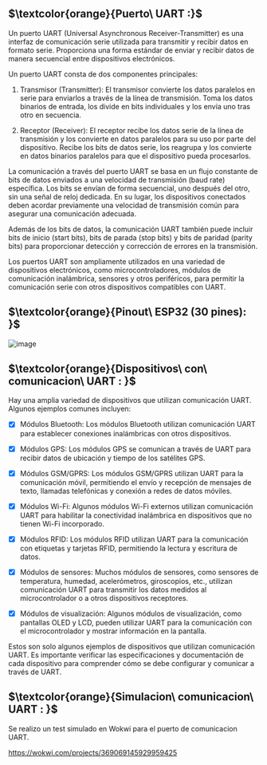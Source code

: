 ## $\textcolor{orange}{Puerto\ UART :}$

Un puerto UART (Universal Asynchronous Receiver-Transmitter) es una interfaz de comunicación serie utilizada para transmitir y recibir datos en formato serie. Proporciona una forma estándar de enviar y recibir datos de manera secuencial entre dispositivos electrónicos.

Un puerto UART consta de dos componentes principales:

1. Transmisor (Transmitter): El transmisor convierte los datos paralelos en serie para enviarlos a través de la línea de transmisión. Toma los datos binarios de entrada, los divide en bits individuales y los envía uno tras otro en secuencia.

2. Receptor (Receiver): El receptor recibe los datos serie de la línea de transmisión y los convierte en datos paralelos para su uso por parte del dispositivo. Recibe los bits de datos serie, los reagrupa y los convierte en datos binarios paralelos para que el dispositivo pueda procesarlos.

La comunicación a través del puerto UART se basa en un flujo constante de bits de datos enviados a una velocidad de transmisión (baud rate) específica. Los bits se envían de forma secuencial, uno después del otro, sin una señal de reloj dedicada. En su lugar, los dispositivos conectados deben acordar previamente una velocidad de transmisión común para asegurar una comunicación adecuada.

Además de los bits de datos, la comunicación UART también puede incluir bits de inicio (start bits), bits de parada (stop bits) y bits de paridad (parity bits) para proporcionar detección y corrección de errores en la transmisión.

Los puertos UART son ampliamente utilizados en una variedad de dispositivos electrónicos, como microcontroladores, módulos de comunicación inalámbrica, sensores y otros periféricos, para permitir la comunicación serie con otros dispositivos compatibles con UART.




## $\textcolor{orange}{Pinout\ ESP32 (30 pines): }$

![image](https://github.com/ISPC-TST-CONTROL-Y-SERVICIOS/proyecto-final-grupo2/assets/46485082/8c2d53b8-24eb-43de-8252-f6f4989d28db)

## $\textcolor{orange}{Dispositivos\ con\ comunicacion\ UART : }$

Hay una amplia variedad de dispositivos que utilizan comunicación UART. Algunos ejemplos comunes incluyen:

- [x]  Módulos Bluetooth: Los módulos Bluetooth utilizan comunicación UART para establecer conexiones inalámbricas con otros dispositivos.

- [x]  Módulos GPS: Los módulos GPS se comunican a través de UART para recibir datos de ubicación y tiempo de los satélites GPS.

- [x]  Módulos GSM/GPRS: Los módulos GSM/GPRS utilizan UART para la comunicación móvil, permitiendo el envío y recepción de mensajes de texto, llamadas telefónicas y conexión a redes de datos móviles.

- [x]  Módulos Wi-Fi: Algunos módulos Wi-Fi externos utilizan comunicación UART para habilitar la conectividad inalámbrica en dispositivos que no tienen Wi-Fi incorporado.

- [x]  Módulos RFID: Los módulos RFID utilizan UART para la comunicación con etiquetas y tarjetas RFID, permitiendo la lectura y escritura de datos.

- [x]  Módulos de sensores: Muchos módulos de sensores, como sensores de temperatura, humedad, acelerómetros, giroscopios, etc., utilizan comunicación UART para transmitir los datos medidos al microcontrolador o a otros dispositivos receptores.

- [x]  Módulos de visualización: Algunos módulos de visualización, como pantallas OLED y LCD, pueden utilizar UART para la comunicación con el microcontrolador y mostrar información en la pantalla.

Estos son solo algunos ejemplos de dispositivos que utilizan comunicación UART. Es importante verificar las especificaciones y documentación de cada dispositivo para comprender cómo se debe configurar y comunicar a través de UART.

## $\textcolor{orange}{Simulacion\ comunicacion\ UART : }$

Se realizo un test simulado en Wokwi para el puerto de comunicacion UART.

https://wokwi.com/projects/369069145929959425




